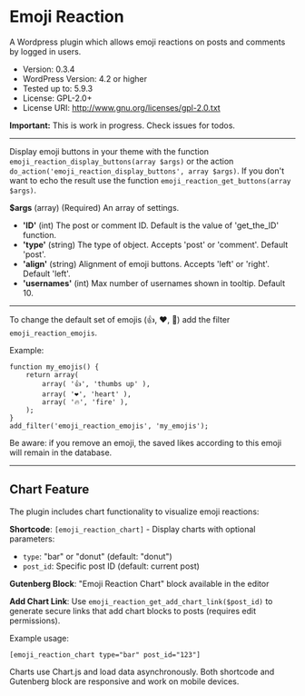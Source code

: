 # Emoji Reaction

A Wordpress plugin which allows emoji reactions on posts and comments by logged in users.

- Version: 0.3.4
- WordPress Version: 4.2 or higher
- Tested up to: 5.9.3
- License: GPL-2.0+
- License URI: http://www.gnu.org/licenses/gpl-2.0.txt

**Important:** This is work in progress. Check issues for todos.

---

Display emoji buttons in your theme with the function `emoji_reaction_display_buttons(array $args)` or the action `do_action('emoji_reaction_display_buttons', array $args)`.
If you don't want to echo the result use the function `emoji_reaction_get_buttons(array $args)`.

**$args**
(array) (Required) An array of settings.

- **'ID'** (int) The post or comment ID. Default is the value of 'get_the_ID' function.
- **'type'** (string) The type of object. Accepts 'post' or 'comment'. Default 'post'.
- **'align'** (string) Alignment of emoji buttons. Accepts 'left' or 'right'. Default 'left'.
- **'usernames'** (int) Max number of usernames shown in tooltip. Default 10.

---

To change the default set of emojis (👍, ❤️, 🙏) add the filter `emoji_reaction_emojis`.

Example:

```
function my_emojis() {
	return array(
		array( '👍', 'thumbs up' ),
		array( '❤️', 'heart' ),
		array( '🔥', 'fire' ),
	);
}
add_filter('emoji_reaction_emojis', 'my_emojis');
```

Be aware: if you remove an emoji, the saved likes according to this emoji will remain in the database.

---

## Chart Feature

The plugin includes chart functionality to visualize emoji reactions:

**Shortcode**: `[emoji_reaction_chart]` - Display charts with optional parameters:
- `type`: "bar" or "donut" (default: "donut")
- `post_id`: Specific post ID (default: current post)

**Gutenberg Block**: "Emoji Reaction Chart" block available in the editor

**Add Chart Link**: Use `emoji_reaction_get_add_chart_link($post_id)` to generate secure links that add chart blocks to posts (requires edit permissions).

Example usage:
```
[emoji_reaction_chart type="bar" post_id="123"]
```

Charts use Chart.js and load data asynchronously. Both shortcode and Gutenberg block are responsive and work on mobile devices.

